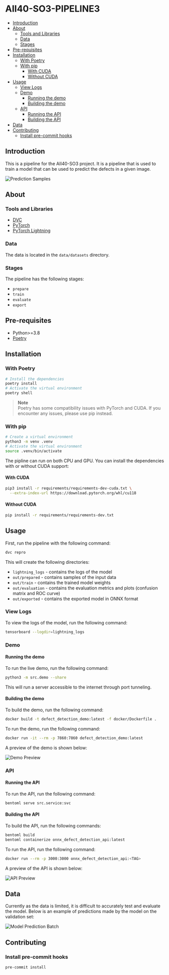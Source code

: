 <h1>AII40-SO3-PIPELINE3</h1>

- [Introduction](#introduction)
- [About](#about)
  - [Tools and Libraries](#tools-and-libraries)
  - [Data](#data)
  - [Stages](#stages)
- [Pre-requisites](#pre-requisites)
- [Installation](#installation)
  - [With Poetry](#with-poetry)
  - [With pip](#with-pip)
    - [With CUDA](#with-cuda)
    - [Without CUDA](#without-cuda)
- [Usage](#usage)
  - [View Logs](#view-logs)
  - [Demo](#demo)
    - [Running the demo](#running-the-demo)
    - [Building the demo](#building-the-demo)
  - [API](#api)
    - [Running the API](#running-the-api)
    - [Building the API](#building-the-api)
- [Data](#data-1)
- [Contributing](#contributing)
  - [Install pre-commit hooks](#install-pre-commit-hooks)

## Introduction

This is a pipeline for the AII40-SO3 project. It is a pipeline that is used to train a model that can be used to predict the defects in a given image.

![Prediction Samples](assets/pred_samples.png)

## About

### Tools and Libraries

- [DVC](https://dvc.org/doc/start)
- [PyTorch](https://pytorch.org/)
- [PyTorch Lightning](https://lightning.ai/pytorch-lightning/)

### Data

The data is located in the `data/datasets` directory.

### Stages

The pipeline has the following stages:

- `prepare`
- `train`
- `evaluate`
- `export`

## Pre-requisites

- Python>=3.8
- [Poetry](https://python-poetry.org/docs/#installation)

## Installation

### With Poetry

```bash
# Install the dependencies
poetry install
# Activate the virtual environment
poetry shell
```

> **Note**  
> Poetry has some compatibility issues with PyTorch and CUDA. If you encounter any issues, please use pip instead.

### With pip

```bash
# Create a virtual environment
python3 -m venv .venv
# Activate the virtual environment
source .venv/bin/activate
```

The pipline can run on both CPU and GPU. You can install the dependencies with or without CUDA support:

#### With CUDA

```bash
pip3 install -r requirements/requirements-dev-cuda.txt \
  --extra-index-url https://download.pytorch.org/whl/cu118
```

#### Without CUDA

```bash
pip install -r requirements/requirements-dev.txt
```

## Usage

First, run the pipeline with the following command:

```bash
dvc repro
```

This will create the following directories:

- `lightning_logs` - contains the logs of the model
- `out/prepared` - contains samples of the input data
- `out/train` - contains the trained model weights
- `out/evaluation` - contains the evaluation metrics and plots (confusion matrix and ROC curve)
- `out/exported` - contains the exported model in ONNX format

### View Logs

To view the logs of the model, run the following command:

```bash
tensorboard --logdir=lightning_logs
```

### Demo

#### Running the demo

To run the live demo, run the following command:

```bash
python3 -m src.demo --share
```

This will run a server accessible to the internet through port tunneling.

#### Building the demo

To build the demo, run the following command:

```bash
docker build -t defect_detection_demo:latest -f docker/Dockerfile .
```

To run the demo, run the following command:

```bash
docker run -it --rm -p 7860:7860 defect_detection_demo:latest
```

A preview of the demo is shown below:

![Demo Preview](assets/gradio_demo.png)

### API

#### Running the API

To run the API, run the following command:

```bash
bentoml serve src.service:svc
```

#### Building the API

To build the API, run the following commands:

```bash
bentoml build
bentoml containerize onnx_defect_detection_api:latest
```

To run the API, run the following command:

```bash
docker run --rm -p 3000:3000 onnx_defect_detection_api:<TAG>
```

A preview of the API is shown below:

![API Preview](assets/swagger_api.png)

## Data

Currently as the data is limited, it is difficult to accurately test and evaluate the model. Below is an example of predictions made by the model on the validation set:

![Model Prediction Batch](assets/batch_pred.png)

## Contributing

### Install pre-commit hooks

```bash
pre-commit install
```
